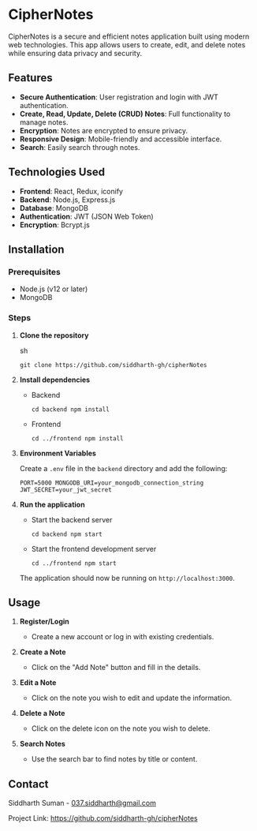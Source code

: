 CipherNotes
===========

CipherNotes is a secure and efficient notes application built using modern web technologies. This app allows users to create, edit, and delete notes while ensuring data privacy and security.

Features
--------

-   **Secure Authentication**: User registration and login with JWT authentication.
-   **Create, Read, Update, Delete (CRUD) Notes**: Full functionality to manage notes.
-   **Encryption**: Notes are encrypted to ensure privacy.
-   **Responsive Design**: Mobile-friendly and accessible interface.
-   **Search**: Easily search through notes.

Technologies Used
-----------------

-   **Frontend**: React, Redux, iconify
-   **Backend**: Node.js, Express.js
-   **Database**: MongoDB
-   **Authentication**: JWT (JSON Web Token)
-   **Encryption**: Bcrypt.js

Installation
------------

### Prerequisites

-   Node.js (v12 or later)
-   MongoDB

### Steps

1.  **Clone the repository**

    sh

    `git clone https://github.com/siddharth-gh/cipherNotes`

2.  **Install dependencies**

    -   Backend

        `cd backend
        npm install`

    -   Frontend

        `cd ../frontend
        npm install`

3.  **Environment Variables**

    Create a `.env` file in the `backend` directory and add the following:

    `PORT=5000
    MONGODB_URI=your_mongodb_connection_string
    JWT_SECRET=your_jwt_secret`

4.  **Run the application**

    -   Start the backend server

        `cd backend
        npm start`

    -   Start the frontend development server

        `cd ../frontend
        npm start`

    The application should now be running on `http://localhost:3000`.

Usage
-----

1.  **Register/Login**

    -   Create a new account or log in with existing credentials.
2.  **Create a Note**

    -   Click on the "Add Note" button and fill in the details.
3.  **Edit a Note**

    -   Click on the note you wish to edit and update the information.
4.  **Delete a Note**

    -   Click on the delete icon on the note you wish to delete.
5.  **Search Notes**

    -   Use the search bar to find notes by title or content.


Contact
-------

Siddharth Suman - 037.siddharth@gmail.com

Project Link: <https://github.com/siddharth-gh/cipherNotes>
